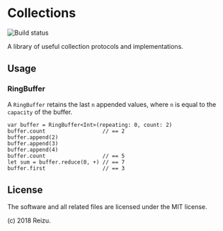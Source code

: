 # Collections

![Build status](https://travis-ci.org/reizu/swift-collections.svg?branch=master)

A library of useful collection protocols and implementations.

## Usage

### RingBuffer

A `RingBuffer` retains the last `n` appended values, where `n` is equal to the
`capacity` of the buffer.

```
var buffer = RingBuffer<Int>(repeating: 0, count: 2)
buffer.count                  // == 2
buffer.append(2)
buffer.append(3)
buffer.append(4)
buffer.count                  // == 5
let sum = buffer.reduce(0, +) // == 7
buffer.first                  // == 3
```

## License

The software and all related files are licensed under the MIT license.

(c) 2018 Reizu.
